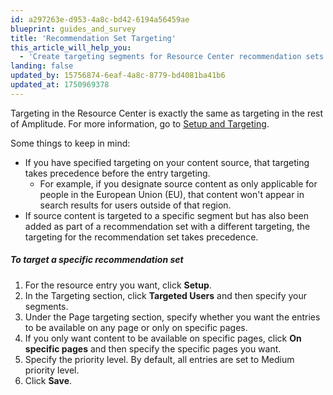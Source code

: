 ```yaml
---
id: a297263e-d953-4a8c-bd42-6194a56459ae
blueprint: guides_and_survey
title: 'Recommendation Set Targeting'
this_article_will_help_you:
  - 'Create targeting segments for Resource Center recommendation sets'
landing: false
updated_by: 15756874-6eaf-4a8c-8779-bd4081ba41b6
updated_at: 1750969378
---
```

Targeting in the Resource Center is exactly the same as targeting in the rest of Amplitude. For more information, go to [Setup and Targeting](docs/guides-and-surveys/setup-and-target).

Some things to keep in mind: 
- If you have specified targeting on your content source, that targeting takes precedence before the entry targeting. 
    - For example, if you designate source content as only applicable for people in the European Union (EU), that content won't appear in search results for users outside of that region. 
- If source content is targeted to a specific segment but has also been added as part of a recommendation set with a different targeting, the targeting for the recommendation set takes precedence.

##### To target a specific recommendation set

1. For the resource entry you want, click **Setup**.
2. In the Targeting section, click **Targeted Users** and then specify your segments.
3. Under the Page targeting section, specify whether you want the entries to be available on any page or only on specific pages.
4. If you only want content to be available on specific pages, click **On specific pages** and then specify the specific pages you want.
5. Specify the priority level. By default, all entries are set to Medium priority level.
6. Click **Save**.
